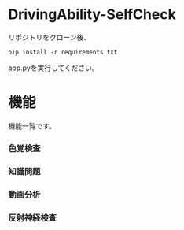 # DrivingAbility-SelfCheck

リポジトリをクローン後、

```
pip install -r requirements.txt
```

app.pyを実行してください。

# 機能

機能一覧です。

### 色覚検査

### 知識問題

### 動画分析

### 反射神経検査
